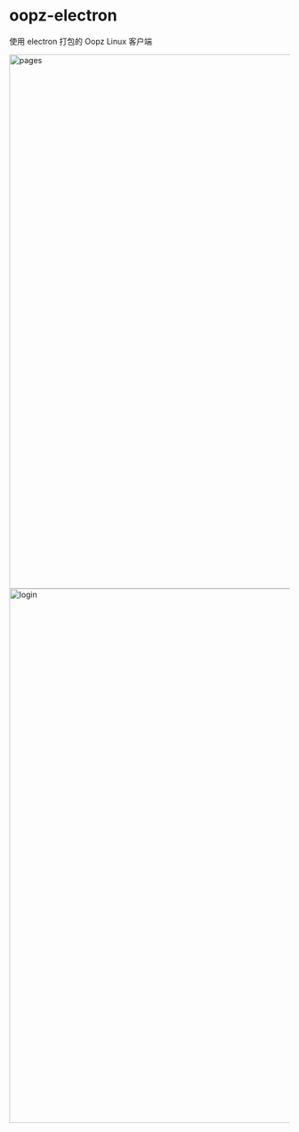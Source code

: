 # oopz-electron
使用 electron 打包的 Oopz Linux 客户端

<img width="1322" height="959" alt="pages" src="https://github.com/user-attachments/assets/2472c155-2641-4d2c-8814-4020cf0c493c" />
<img width="1322" height="959" alt="login" src="https://github.com/user-attachments/assets/edc82a1d-2291-41bc-95c8-ee4bf07be20d" />
